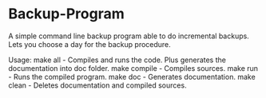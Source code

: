 # Backup-Program
A simple command line backup program able to do incremental backups.
Lets you choose a day for the backup procedure.

Usage:
make all     - Compiles and runs the code. Plus generates the documentation into doc folder.
make compile - Compiles sources.
make run     - Runs the compiled program.
make doc     - Generates documentation.
make clean   - Deletes documentation and compiled sources.
